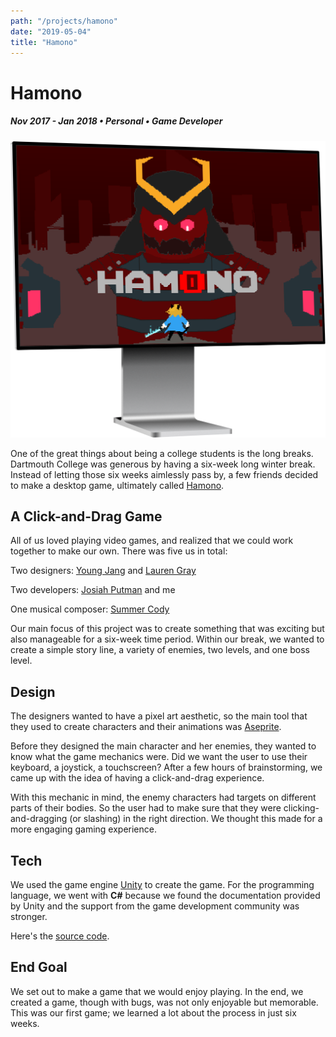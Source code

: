 ```yaml
---
path: "/projects/hamono"
date: "2019-05-04"
title: "Hamono"
---
```


# Hamono

##### Nov 2017 - Jan 2018 • Personal • Game Developer

![](../images/hamono.png)

One of the great things about being a college students is 
the long breaks. Dartmouth College was generous by having 
a six-week long winter break. Instead of letting those six 
weeks aimlessly pass by, a few friends decided to make a 
desktop game, ultimately called 
[Hamono](https://hamono.surge.sh).

## A Click-and-Drag Game
All of us loved playing video games, and realized that we 
could work together to make our own. There was five us in 
total:

Two designers: [Young Jang](https://www.linkedin.com/in/youngjang19/) 
and [Lauren Gray](https://www.linkedin.com/in/lauren-gray-459988161/)

Two developers: [Josiah Putman](https://www.linkedin.com/in/josiah-putman-77b25a127/) 
and me

One musical composer: [Summer Cody](https://www.linkedin.com/in/summercody/)

Our main focus of this project was to create something that 
was exciting but also manageable for a six-week time period. 
Within our break, we wanted to create a simple story line, a
variety of enemies, two levels, and one boss level.

## Design
The designers wanted to have a pixel art aesthetic, so the 
main tool that they used to create characters and their 
animations was [Aseprite](https://www.aseprite.org/).

Before they designed the main character and her enemies, 
they wanted to know what the game mechanics were. Did we 
want the user to use their keyboard, a joystick, a touchscreen? 
After a few hours of brainstorming, we came up with the idea 
of having a click-and-drag experience.

With this mechanic in mind, the enemy characters had targets 
on different parts of their bodies. So the user had to make sure 
that they were clicking-and-dragging (or slashing) in the right 
direction. We thought this made for a more engaging gaming 
experience.

## Tech
We used the game engine [Unity](https://unity.com) to create 
the game. For the programming language, we went with **C#** 
because we found the documentation provided by Unity and the 
support from the game development community was stronger. 

Here's the [source code](https://github.com/Katsutoshii/Hamono).

## End Goal
We set out to make a game that we would enjoy playing. In the 
end, we created a game, though with bugs, was not only enjoyable 
but memorable. This was our first game; we learned a lot about the 
process in just six weeks.
